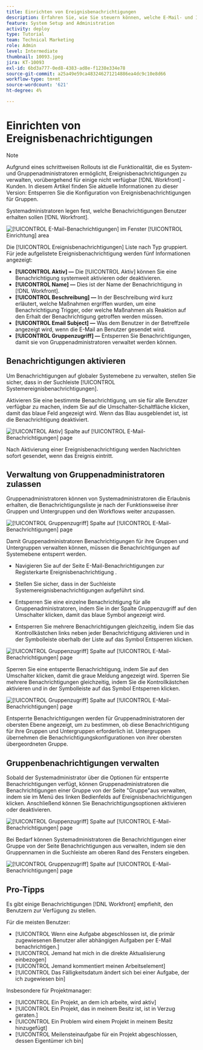 ```yaml
---
title: Einrichten von Ereignisbenachrichtigungen
description: Erfahren Sie, wie Sie steuern können, welche E-Mail- und In-App-Benachrichtigungen Benutzer erhalten, indem Sie Ereignisbenachrichtigungen verwalten.
feature: System Setup and Administration
activity: deploy
type: Tutorial
team: Technical Marketing
role: Admin
level: Intermediate
thumbnail: 10093.jpeg
jira: KT-10093
exl-id: 6bd3a777-0ed8-4383-ad8e-f1238e334e78
source-git-commit: a25a49e59ca483246271214886ea4dc9c10e8d66
workflow-type: tm+mt
source-wordcount: '621'
ht-degree: 4%

---
```


<!---
this has the same content as the system administrator notification setup and mangement section of the email and inapp notificiations learning path
--->

<!---
add URL link in the note at the top of the LP
--->

# Einrichten von Ereignisbenachrichtigungen

>[!NOTE]
>
>Aufgrund eines schrittweisen Rollouts ist die Funktionalität, die es System- und Gruppenadministratoren ermöglicht, Ereignisbenachrichtigungen zu verwalten, vorübergehend für einige nicht verfügbar [!DNL Workfront] -Kunden. In diesem Artikel finden Sie aktuelle Informationen zu dieser Version: Entsperren Sie die Konfiguration von Ereignisbenachrichtigungen für Gruppen.

Systemadministratoren legen fest, welche Benachrichtigungen Benutzer erhalten sollen [!DNL Workfront].

![[!UICONTROL E-Mail-Benachrichtigungen] im Fenster [!UICONTROL Einrichtung] area](assets/admin-fund-notifications-1.png)

Die [!UICONTROL Ereignisbenachrichtigungen] Liste nach Typ gruppiert. Für jede aufgelistete Ereignisbenachrichtigung werden fünf Informationen angezeigt:

* **[!UICONTROL Aktiv] —** Die [!UICONTROL Aktiv] können Sie eine Benachrichtigung systemweit aktivieren oder deaktivieren.
* **[!UICONTROL Name] —** Dies ist der Name der Benachrichtigung in [!DNL Workfront].
* **[!UICONTROL Beschreibung] —** In der Beschreibung wird kurz erläutert, welche Maßnahmen ergriffen wurden, um eine Benachrichtigung Trigger, oder welche Maßnahmen als Reaktion auf den Erhalt der Benachrichtigung getroffen werden müssen.
* **[!UICONTROL Email Subject] —** Was dem Benutzer in der Betreffzeile angezeigt wird, wenn die E-Mail an Benutzer gesendet wird.
* **[!UICONTROL Gruppenzugriff] —** Entsperren Sie Benachrichtigungen, damit sie von Gruppenadministratoren verwaltet werden können.

## Benachrichtigungen aktivieren

Um Benachrichtigungen auf globaler Systemebene zu verwalten, stellen Sie sicher, dass in der Suchleiste [!UICONTROL Systemereignisbenachrichtigungen].

Aktivieren Sie eine bestimmte Benachrichtigung, um sie für alle Benutzer verfügbar zu machen, indem Sie auf die Umschalter-Schaltfläche klicken, damit das blaue Feld angezeigt wird. Wenn das Blau ausgeblendet ist, ist die Benachrichtigung deaktiviert.

![[!UICONTROL Aktiv] Spalte auf [!UICONTROL E-Mail-Benachrichtigungen] page](assets/admin-fund-notifications-2.png)

Nach Aktivierung einer Ereignisbenachrichtigung werden Nachrichten sofort gesendet, wenn das Ereignis eintritt.

## Verwaltung von Gruppenadministratoren zulassen

Gruppenadministratoren können von Systemadministratoren die Erlaubnis erhalten, die Benachrichtigungsliste je nach der Funktionsweise ihrer Gruppen und Untergruppen und den Workflows weiter anzupassen.

![[!UICONTROL Gruppenzugriff] Spalte auf [!UICONTROL E-Mail-Benachrichtigungen] page](assets/ganotifications_01.png)

Damit Gruppenadministratoren Benachrichtigungen für ihre Gruppen und Untergruppen verwalten können, müssen die Benachrichtigungen auf Systemebene entsperrt werden.

* Navigieren Sie auf der Seite E-Mail-Benachrichtigungen zur Registerkarte Ereignisbenachrichtigung .

* Stellen Sie sicher, dass in der Suchleiste Systemereignisbenachrichtigungen aufgeführt sind.

* Entsperren Sie eine einzelne Benachrichtigung für alle Gruppenadministratoren, indem Sie in der Spalte Gruppenzugriff auf den Umschalter klicken, damit das blaue Symbol angezeigt wird.

* Entsperren Sie mehrere Benachrichtigungen gleichzeitig, indem Sie das Kontrollkästchen links neben jeder Benachrichtigung aktivieren und in der Symbolleiste oberhalb der Liste auf das Symbol Entsperren klicken.

![[!UICONTROL Gruppenzugriff] Spalte auf [!UICONTROL E-Mail-Benachrichtigungen] page](assets/ganotifications_02.png)

Sperren Sie eine entsperrte Benachrichtigung, indem Sie auf den Umschalter klicken, damit die graue Meldung angezeigt wird. Sperren Sie mehrere Benachrichtigungen gleichzeitig, indem Sie die Kontrollkästchen aktivieren und in der Symbolleiste auf das Symbol Entsperren klicken.

![[!UICONTROL Gruppenzugriff] Spalte auf [!UICONTROL E-Mail-Benachrichtigungen] page](assets/ganotifications_03.png)

Entsperrte Benachrichtigungen werden für Gruppenadministratoren der obersten Ebene angezeigt, um zu bestimmen, ob diese Benachrichtigung für ihre Gruppen und Untergruppen erforderlich ist. Untergruppen übernehmen die Benachrichtigungskonfigurationen von ihrer obersten übergeordneten Gruppe. ﻿


## Gruppenbenachrichtigungen verwalten

Sobald der Systemadministrator über die Optionen für entsperrte Benachrichtigungen verfügt, können Gruppenadministratoren die Benachrichtigungen einer Gruppe von der Seite &quot;Gruppe&quot;aus verwalten, indem sie im Menü des linken Bedienfelds auf Ereignisbenachrichtigungen klicken. Anschließend können Sie Benachrichtigungsoptionen aktivieren oder deaktivieren.

![[!UICONTROL Gruppenzugriff] Spalte auf [!UICONTROL E-Mail-Benachrichtigungen] page](assets/managegroupnotifications_01.png)

Bei Bedarf können Systemadministratoren die Benachrichtigungen einer Gruppe von der Seite Benachrichtigungen aus verwalten, indem sie den Gruppennamen in die Suchleiste am oberen Rand des Fensters eingeben.

![[!UICONTROL Gruppenzugriff] Spalte auf [!UICONTROL E-Mail-Benachrichtigungen] page](assets/managegroupnotifications_02.png)

## Pro-Tipps

Es gibt einige Benachrichtigungen [!DNL Workfront] empfiehlt, den Benutzern zur Verfügung zu stellen.

Für die meisten Benutzer:

* [!UICONTROL Wenn eine Aufgabe abgeschlossen ist, die primär zugewiesenen Benutzer aller abhängigen Aufgaben per E-Mail benachrichtigen.]
* [!UICONTROL Jemand hat mich in die direkte Aktualisierung einbezogen]
* [!UICONTROL Jemand kommentiert meinen Arbeitselement]
* [!UICONTROL Das Fälligkeitsdatum ändert sich bei einer Aufgabe, der ich zugewiesen bin]


Insbesondere für Projektmanager:

* [!UICONTROL Ein Projekt, an dem ich arbeite, wird aktiv]
* [!UICONTROL Ein Projekt, das in meinem Besitz ist, ist in Verzug geraten.]
* [!UICONTROL Ein Problem wird einem Projekt in meinem Besitz hinzugefügt]
* [!UICONTROL Meilensteinaufgabe für ein Projekt abgeschlossen, dessen Eigentümer ich bin]

<!---
learn more URLs
--->
